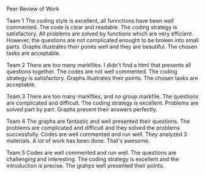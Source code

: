 Peer Review of Work

Team 1
The coding style is excellent, all funnctions have been well commented. The code is clear and readable.
The coding strategy is satisfactory. All problems are solved by functions which are very efficient. However, the questions are not complicated enought to be broken into small parts.
Graphs illustrates their points well and they are beautiful.
The chosen tasks are acceptable.

Team 2
There are too many markfiles. I didn't find a html that presents all questions together.
The codes are not well commented.
The coding strategy is satisfactory.
Graphs illustrates their points.
The chosen tasks are acceptable.

Team 3
There are too many markfiles, and no group markfile.
The questions are complicated and difficult. 
The coding strategy is excellent. Problems are solved part by part.
Graphs present their answers perfectly.

Team 4
The graphs are fantastic and well presented their questions.
The problems are complicated and difficult and they solved the problems successfully.
Codes are well commented and run well.
They analyzed 3 materials. A lot of work has been done. That's awesome.

Team 5
Codes are well commented and run well.
The questions are challenging and interesting.
The coding strategy is excellent and the introduction is precise.
The grahps well presented their points.

